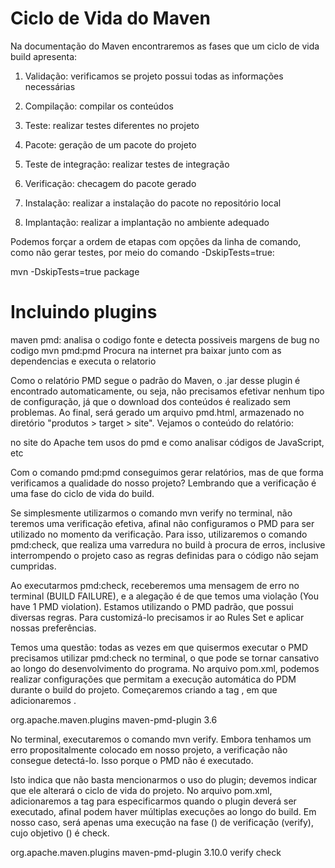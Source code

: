 # Ciclo de Vida do Maven

Na documentação do Maven encontraremos as fases que um ciclo de vida build apresenta:

1. Validação: verificamos se projeto possui todas as informações necessárias

2. Compilação: compilar os conteúdos

3. Teste: realizar testes diferentes no projeto

4. Pacote: geração de um pacote do projeto

5. Teste de integração: realizar testes de integração

6. Verificação: checagem do pacote gerado

7. Instalação: realizar a instalação do pacote no repositório local

8. Implantação: realizar a implantação no ambiente adequado

Podemos forçar a ordem de etapas com opções da linha de comando, como não gerar testes, por meio do comando -DskipTests=true:

mvn -DskipTests=true package

# Incluindo plugins

maven pmd: analisa o codigo fonte e detecta possiveis margens de bug no codigo
mvn pmd:pmd
Procura na internet pra baixar junto com as dependencias e executa o relatorio

Como o relatório PMD segue o padrão do Maven, o .jar desse plugin é encontrado automaticamente, ou seja, não precisamos efetivar nenhum tipo de configuração, já que o download dos conteúdos é realizado sem problemas. Ao final, será gerado um arquivo pmd.html, armazenado no diretório "produtos > target > site". Vejamos o conteúdo do relatório:

no site do Apache tem usos do pmd e como analisar códigos de JavaScript, etc

Com o comando pmd:pmd conseguimos gerar relatórios, mas de que forma verificamos a qualidade do nosso projeto? Lembrando que a verificação é uma fase do ciclo de vida do build.

Se simplesmente utilizarmos o comando mvn verify no terminal, não teremos uma verificação efetiva, afinal não configuramos o PMD para ser utilizado no momento da verificação. Para isso, utilizaremos o comando pmd:check, que realiza uma varredura no build à procura de erros, inclusive interrompendo o projeto caso as regras definidas para o código não sejam cumpridas.

Ao executarmos pmd:check, receberemos uma mensagem de erro no terminal (BUILD FAILURE), e a alegação é de que temos uma violação (You have 1 PMD violation). Estamos utilizando o PMD padrão, que possui diversas regras. Para customizá-lo precisamos ir ao Rules Set e aplicar nossas preferências.

Temos uma questão: todas as vezes em que quisermos executar o PMD precisamos utilizar pmd:check no terminal, o que pode se tornar cansativo ao longo do desenvolvimento do programa. No arquivo pom.xml, podemos realizar configurações que permitam a execução automática do PDM durante o build do projeto. Começaremos criando a tag <build>, em que adicionaremos <plugins>.

<build>
    <plugins>
    <plugins>
    <plugin>
      <groupId>org.apache.maven.plugins</groupId>
      <artifactId>maven-pmd-plugin</artifactId>
      <version>3.6</version>
    </plugin>
  </plugins>
    </plugins>
</build>

No terminal, executaremos o comando mvn verify. Embora tenhamos um erro propositalmente colocado em nosso projeto, a verificação não consegue detectá-lo. Isso porque o PMD não é executado.

Isto indica que não basta mencionarmos o uso do plugin; devemos indicar que ele alterará o ciclo de vida do projeto. No arquivo pom.xml, adicionaremos a tag <executions> para especificarmos quando o plugin deverá ser executado, afinal podem haver múltiplas execuções ao longo do build. Em nosso caso, será apenas uma execução na fase (<phase>) de verificação (verify), cujo objetivo (<goals>) é check.

<project>
  <!-- ... -->
  <build>
    <plugins>
      <plugin>
        <groupId>org.apache.maven.plugins</groupId>
        <artifactId>maven-pmd-plugin</artifactId>
        <version>3.10.0</version>
        <executions>
            <execution>
                <phase>verify</phase>
                    <goals>
                        <goal>check</goal>
                    </goals>
            </execution>
        </executions>
      </plugin>
    </plugins>
  </build>
  <!-- ... -->
</project>
